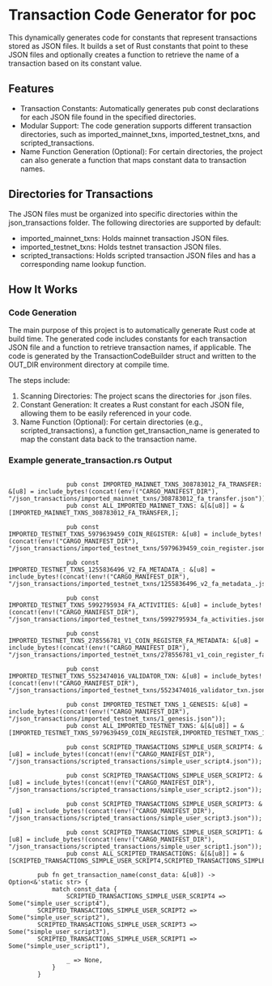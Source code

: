 # Transaction Code Generator for poc
This dynamically generates code for constants that represent transactions stored as JSON files. It builds a set of Rust constants that point to these JSON files and optionally creates a function to retrieve the name of a transaction based on its constant value.

## Features
- Transaction Constants: Automatically generates pub const declarations for each JSON file found in the specified directories.
- Modular Support: The code generation supports different transaction directories, such as imported_mainnet_txns, imported_testnet_txns, and scripted_transactions.
- Name Function Generation (Optional): For certain directories, the project can also generate a function that maps constant data to transaction names.

## Directories for Transactions
The JSON files must be organized into specific directories within the json_transactions folder. The following directories are supported by default:

- imported_mainnet_txns: Holds mainnet transaction JSON files.
- imported_testnet_txns: Holds testnet transaction JSON files.
- scripted_transactions: Holds scripted transaction JSON files and has a corresponding name lookup function.

## How It Works
### Code Generation
The main purpose of this project is to automatically generate Rust code at build time. The generated code includes constants for each transaction JSON file and a function to retrieve transaction names, if applicable. The code is generated by the TransactionCodeBuilder struct and written to the OUT_DIR environment directory at compile time.

The steps include:

1. Scanning Directories: The project scans the directories for .json files.
2. Constant Generation: It creates a Rust constant for each JSON file, allowing them to be easily referenced in your code.
3. Name Function (Optional): For certain directories (e.g., scripted_transactions), a function get_transaction_name is generated to map the constant data back to the transaction name.

### Example generate_transaction.rs Output
```

                pub const IMPORTED_MAINNET_TXNS_308783012_FA_TRANSFER: &[u8] = include_bytes!(concat!(env!("CARGO_MANIFEST_DIR"), "/json_transactions/imported_mainnet_txns/308783012_fa_transfer.json"));
                pub const ALL_IMPORTED_MAINNET_TXNS: &[&[u8]] = &[IMPORTED_MAINNET_TXNS_308783012_FA_TRANSFER,];

                pub const IMPORTED_TESTNET_TXNS_5979639459_COIN_REGISTER: &[u8] = include_bytes!(concat!(env!("CARGO_MANIFEST_DIR"), "/json_transactions/imported_testnet_txns/5979639459_coin_register.json"));
                
                pub const IMPORTED_TESTNET_TXNS_1255836496_V2_FA_METADATA_: &[u8] = include_bytes!(concat!(env!("CARGO_MANIFEST_DIR"), "/json_transactions/imported_testnet_txns/1255836496_v2_fa_metadata_.json"));
                
                pub const IMPORTED_TESTNET_TXNS_5992795934_FA_ACTIVITIES: &[u8] = include_bytes!(concat!(env!("CARGO_MANIFEST_DIR"), "/json_transactions/imported_testnet_txns/5992795934_fa_activities.json"));
                
                pub const IMPORTED_TESTNET_TXNS_278556781_V1_COIN_REGISTER_FA_METADATA: &[u8] = include_bytes!(concat!(env!("CARGO_MANIFEST_DIR"), "/json_transactions/imported_testnet_txns/278556781_v1_coin_register_fa_metadata.json"));
                
                pub const IMPORTED_TESTNET_TXNS_5523474016_VALIDATOR_TXN: &[u8] = include_bytes!(concat!(env!("CARGO_MANIFEST_DIR"), "/json_transactions/imported_testnet_txns/5523474016_validator_txn.json"));
                
                pub const IMPORTED_TESTNET_TXNS_1_GENESIS: &[u8] = include_bytes!(concat!(env!("CARGO_MANIFEST_DIR"), "/json_transactions/imported_testnet_txns/1_genesis.json"));
                pub const ALL_IMPORTED_TESTNET_TXNS: &[&[u8]] = &[IMPORTED_TESTNET_TXNS_5979639459_COIN_REGISTER,IMPORTED_TESTNET_TXNS_1255836496_V2_FA_METADATA_,IMPORTED_TESTNET_TXNS_5992795934_FA_ACTIVITIES,IMPORTED_TESTNET_TXNS_278556781_V1_COIN_REGISTER_FA_METADATA,IMPORTED_TESTNET_TXNS_5523474016_VALIDATOR_TXN,IMPORTED_TESTNET_TXNS_1_GENESIS,];

                pub const SCRIPTED_TRANSACTIONS_SIMPLE_USER_SCRIPT4: &[u8] = include_bytes!(concat!(env!("CARGO_MANIFEST_DIR"), "/json_transactions/scripted_transactions/simple_user_script4.json"));
                
                pub const SCRIPTED_TRANSACTIONS_SIMPLE_USER_SCRIPT2: &[u8] = include_bytes!(concat!(env!("CARGO_MANIFEST_DIR"), "/json_transactions/scripted_transactions/simple_user_script2.json"));
                
                pub const SCRIPTED_TRANSACTIONS_SIMPLE_USER_SCRIPT3: &[u8] = include_bytes!(concat!(env!("CARGO_MANIFEST_DIR"), "/json_transactions/scripted_transactions/simple_user_script3.json"));
                
                pub const SCRIPTED_TRANSACTIONS_SIMPLE_USER_SCRIPT1: &[u8] = include_bytes!(concat!(env!("CARGO_MANIFEST_DIR"), "/json_transactions/scripted_transactions/simple_user_script1.json"));
                pub const ALL_SCRIPTED_TRANSACTIONS: &[&[u8]] = &[SCRIPTED_TRANSACTIONS_SIMPLE_USER_SCRIPT4,SCRIPTED_TRANSACTIONS_SIMPLE_USER_SCRIPT2,SCRIPTED_TRANSACTIONS_SIMPLE_USER_SCRIPT3,SCRIPTED_TRANSACTIONS_SIMPLE_USER_SCRIPT1,];

        pub fn get_transaction_name(const_data: &[u8]) -> Option<&'static str> {
            match const_data {
                SCRIPTED_TRANSACTIONS_SIMPLE_USER_SCRIPT4 => Some("simple_user_script4"),
        SCRIPTED_TRANSACTIONS_SIMPLE_USER_SCRIPT2 => Some("simple_user_script2"),
        SCRIPTED_TRANSACTIONS_SIMPLE_USER_SCRIPT3 => Some("simple_user_script3"),
        SCRIPTED_TRANSACTIONS_SIMPLE_USER_SCRIPT1 => Some("simple_user_script1"),

                _ => None,
            }
        }
        

```
